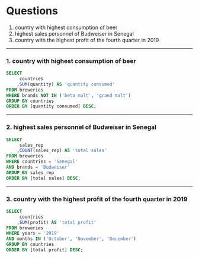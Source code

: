 # Questions

1. country with highest consumption of beer
2. highest sales personnel of Budweiser in Senegal
3. country with the highest profit of the fourth quarter in 2019

***
### 1. country with highest consumption of beer
```sql
SELECT
	 countries
	,SUM(quantity) AS 'quantity consumed'
FROM breweries
WHERE brands NOT IN ('beta malt', 'grand malt')
GROUP BY countries
ORDER BY [quantity consumed] DESC;
```

***
### 2. highest sales personnel of Budweiser in Senegal
```sql
SELECT
	 sales_rep
	,COUNT(sales_rep) AS 'total sales'
FROM breweries
WHERE countries = 'Senegal'
AND brands = 'Budweiser'
GROUP BY sales_rep
ORDER BY [total sales] DESC;
```

***
### 3. country with the highest profit of the fourth quarter in 2019
```sql
SELECT
	 countries
	,SUM(profit) AS 'total profit'
FROM breweries
WHERE years = '2019'
AND months IN ('October', 'November', 'December')
GROUP BY countries 
ORDER BY [total profit] DESC;
```